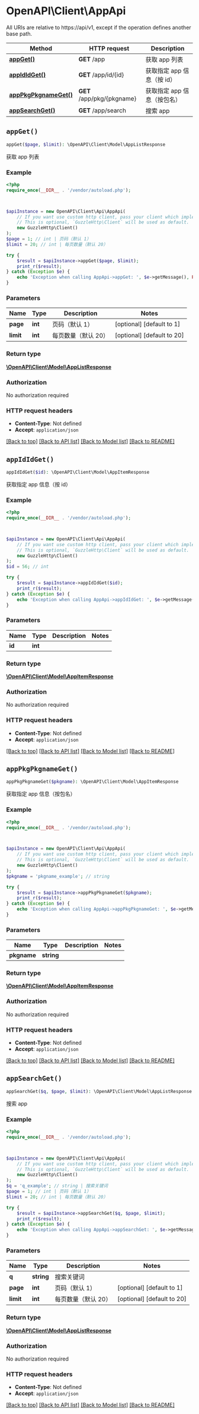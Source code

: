 # OpenAPI\Client\AppApi

All URIs are relative to https://api/v1, except if the operation defines another base path.

| Method | HTTP request | Description |
| ------------- | ------------- | ------------- |
| [**appGet()**](AppApi.md#appGet) | **GET** /app | 获取 app 列表 |
| [**appIdIdGet()**](AppApi.md#appIdIdGet) | **GET** /app/id/{id} | 获取指定 app 信息（按 id） |
| [**appPkgPkgnameGet()**](AppApi.md#appPkgPkgnameGet) | **GET** /app/pkg/{pkgname} | 获取指定 app 信息（按包名） |
| [**appSearchGet()**](AppApi.md#appSearchGet) | **GET** /app/search | 搜索 app |


## `appGet()`

```php
appGet($page, $limit): \OpenAPI\Client\Model\AppListResponse
```

获取 app 列表

### Example

```php
<?php
require_once(__DIR__ . '/vendor/autoload.php');



$apiInstance = new OpenAPI\Client\Api\AppApi(
    // If you want use custom http client, pass your client which implements `GuzzleHttp\ClientInterface`.
    // This is optional, `GuzzleHttp\Client` will be used as default.
    new GuzzleHttp\Client()
);
$page = 1; // int | 页码（默认 1）
$limit = 20; // int | 每页数量（默认 20）

try {
    $result = $apiInstance->appGet($page, $limit);
    print_r($result);
} catch (Exception $e) {
    echo 'Exception when calling AppApi->appGet: ', $e->getMessage(), PHP_EOL;
}
```

### Parameters

| Name | Type | Description  | Notes |
| ------------- | ------------- | ------------- | ------------- |
| **page** | **int**| 页码（默认 1） | [optional] [default to 1] |
| **limit** | **int**| 每页数量（默认 20） | [optional] [default to 20] |

### Return type

[**\OpenAPI\Client\Model\AppListResponse**](../Model/AppListResponse.md)

### Authorization

No authorization required

### HTTP request headers

- **Content-Type**: Not defined
- **Accept**: `application/json`

[[Back to top]](#) [[Back to API list]](../../README.md#endpoints)
[[Back to Model list]](../../README.md#models)
[[Back to README]](../../README.md)

## `appIdIdGet()`

```php
appIdIdGet($id): \OpenAPI\Client\Model\AppItemResponse
```

获取指定 app 信息（按 id）

### Example

```php
<?php
require_once(__DIR__ . '/vendor/autoload.php');



$apiInstance = new OpenAPI\Client\Api\AppApi(
    // If you want use custom http client, pass your client which implements `GuzzleHttp\ClientInterface`.
    // This is optional, `GuzzleHttp\Client` will be used as default.
    new GuzzleHttp\Client()
);
$id = 56; // int

try {
    $result = $apiInstance->appIdIdGet($id);
    print_r($result);
} catch (Exception $e) {
    echo 'Exception when calling AppApi->appIdIdGet: ', $e->getMessage(), PHP_EOL;
}
```

### Parameters

| Name | Type | Description  | Notes |
| ------------- | ------------- | ------------- | ------------- |
| **id** | **int**|  | |

### Return type

[**\OpenAPI\Client\Model\AppItemResponse**](../Model/AppItemResponse.md)

### Authorization

No authorization required

### HTTP request headers

- **Content-Type**: Not defined
- **Accept**: `application/json`

[[Back to top]](#) [[Back to API list]](../../README.md#endpoints)
[[Back to Model list]](../../README.md#models)
[[Back to README]](../../README.md)

## `appPkgPkgnameGet()`

```php
appPkgPkgnameGet($pkgname): \OpenAPI\Client\Model\AppItemResponse
```

获取指定 app 信息（按包名）

### Example

```php
<?php
require_once(__DIR__ . '/vendor/autoload.php');



$apiInstance = new OpenAPI\Client\Api\AppApi(
    // If you want use custom http client, pass your client which implements `GuzzleHttp\ClientInterface`.
    // This is optional, `GuzzleHttp\Client` will be used as default.
    new GuzzleHttp\Client()
);
$pkgname = 'pkgname_example'; // string

try {
    $result = $apiInstance->appPkgPkgnameGet($pkgname);
    print_r($result);
} catch (Exception $e) {
    echo 'Exception when calling AppApi->appPkgPkgnameGet: ', $e->getMessage(), PHP_EOL;
}
```

### Parameters

| Name | Type | Description  | Notes |
| ------------- | ------------- | ------------- | ------------- |
| **pkgname** | **string**|  | |

### Return type

[**\OpenAPI\Client\Model\AppItemResponse**](../Model/AppItemResponse.md)

### Authorization

No authorization required

### HTTP request headers

- **Content-Type**: Not defined
- **Accept**: `application/json`

[[Back to top]](#) [[Back to API list]](../../README.md#endpoints)
[[Back to Model list]](../../README.md#models)
[[Back to README]](../../README.md)

## `appSearchGet()`

```php
appSearchGet($q, $page, $limit): \OpenAPI\Client\Model\AppListResponse
```

搜索 app

### Example

```php
<?php
require_once(__DIR__ . '/vendor/autoload.php');



$apiInstance = new OpenAPI\Client\Api\AppApi(
    // If you want use custom http client, pass your client which implements `GuzzleHttp\ClientInterface`.
    // This is optional, `GuzzleHttp\Client` will be used as default.
    new GuzzleHttp\Client()
);
$q = 'q_example'; // string | 搜索关键词
$page = 1; // int | 页码（默认 1）
$limit = 20; // int | 每页数量（默认 20）

try {
    $result = $apiInstance->appSearchGet($q, $page, $limit);
    print_r($result);
} catch (Exception $e) {
    echo 'Exception when calling AppApi->appSearchGet: ', $e->getMessage(), PHP_EOL;
}
```

### Parameters

| Name | Type | Description  | Notes |
| ------------- | ------------- | ------------- | ------------- |
| **q** | **string**| 搜索关键词 | |
| **page** | **int**| 页码（默认 1） | [optional] [default to 1] |
| **limit** | **int**| 每页数量（默认 20） | [optional] [default to 20] |

### Return type

[**\OpenAPI\Client\Model\AppListResponse**](../Model/AppListResponse.md)

### Authorization

No authorization required

### HTTP request headers

- **Content-Type**: Not defined
- **Accept**: `application/json`

[[Back to top]](#) [[Back to API list]](../../README.md#endpoints)
[[Back to Model list]](../../README.md#models)
[[Back to README]](../../README.md)
